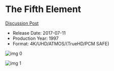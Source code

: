# The Fifth Element

[Discussion Post](https://www.avsforum.com/threads/bass-eq-for-filtered-movies.2995212/post-56921780)

* Release Date: 2017-07-11
* Production Year: 1997
* Format: 4K/UHD/ATMOS/(TrueHD/PCM SAFE)

![img 0](https://i.imgur.com/CcUlakU.jpg)

![img 1](https://i.imgur.com/jAhoR9o.png)

